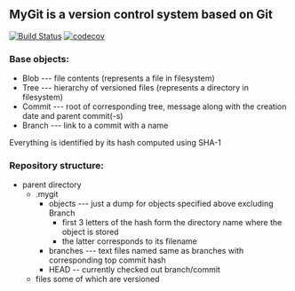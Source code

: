 ## MyGit is a version control system based on Git
[![Build Status](https://travis-ci.org/Denzed/Java-4th-semester.svg?branch=VCS%2B)](https://travis-ci.org/Denzed/Java-4th-semester) [![codecov](https://codecov.io/gh/Denzed/Java-4th-semester/branch/VCS+/graph/badge.svg)](https://codecov.io/gh/Denzed/Java-4th-semester)
### Base objects:
- Blob --- file contents (represents a file in filesystem)
- Tree --- hierarchy of versioned files (represents a directory in filesystem)
- Commit --- root of corresponding tree, message along with the creation date and parent commit(-s)
- Branch --- link to a commit with a name

Everything is identified by its hash computed using SHA-1
### Repository structure:
- parent directory
    - .mygit
        - objects --- just a dump for objects specified above excluding Branch 
            - first 3 letters of the hash form the directory name where the object is stored 
            - the latter corresponds to its filename
        - branches --- text files named same as branches with corresponding top commit hash
        - HEAD -- currently checked out branch/commit
    - files some of which are versioned